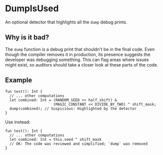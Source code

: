 # DumpIsUsed
An optional detector that highlights all the `dump` debug prints.

## Why is it bad?
The `dump` function is a debug print that shouldn't be in the final code.
Even though the compiler removes it in production, its presence suggests the
developer was debugging something. This can flag areas where issues might exist,
so auditors should take a closer look at these parts of the code.

## Example
```tact
fun test(): Int {
  // ... other computations
  let combined: Int = (RANDOM_SEED >> half_shift) &
                      (MAGIC_CONSTANT << DIVIDE_BY_TWO) ^ shift_mask;
  dump(combined); // Suspicious: Highlighted by the detector
}
```

Use instead:
```tact
fun test(): Int {
  // ... other computations
  let combined: Int = this.seed ^ shift_mask
  // OK: The code was reviewed and simplified; `dump` was removed
}
```

